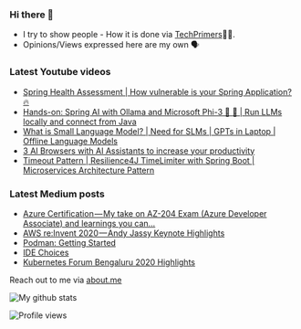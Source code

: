 ### Hi there 👋

- I try to show people - How it is done via [TechPrimers](https://github.com/TechPrimers)👨‍💻. 
- Opinions/Views expressed here are my own 🗣️

### Latest Youtube videos
<!-- YOUTUBE:START -->
- [Spring Health Assessment | How vulnerable is your Spring Application? 🔥](https://www.youtube.com/watch?v=TiunDtOIwSU)
- [Hands-on: Spring AI with Ollama and Microsoft Phi-3  🚀 🦙 | Run LLMs locally and connect from Java](https://www.youtube.com/watch?v=eiWXBIPDPiY)
- [What is Small Language Model? | Need for SLMs | GPTs in Laptop | Offline Language Models](https://www.youtube.com/watch?v=ssVILYrZifQ)
- [3 AI Browsers with AI Assistants to increase your productivity](https://www.youtube.com/watch?v=UxSUBPpzjl4)
- [Timeout Pattern |  Resilience4J TimeLimiter with Spring Boot | Microservices Architecture Pattern](https://www.youtube.com/watch?v=5qqHbBhgcXo)
<!-- YOUTUBE:END -->

### Latest Medium posts
<!-- MEDIUM:START -->
- [Azure Certification — My take on AZ-204 Exam &lpar;Azure Developer Associate&rpar; and learnings you can…](https://medium.com/techprimers/azure-certification-my-take-on-az-204-exam-azure-developer-associate-and-learnings-you-can-9113d4e5b164?source=rss-d6010e1c772d------2)
- [AWS re:Invent 2020 — Andy Jassy Keynote Highlights](https://medium.com/techprimers/aws-re-invent-2020-andy-jassy-keynote-highlights-7e554c9c6c1f?source=rss-d6010e1c772d------2)
- [Podman: Getting Started](https://medium.com/javarevisited/podman-getting-started-e7fc06961994?source=rss-d6010e1c772d------2)
- [IDE Choices](https://medium.com/techprimers/ide-choices-b54c9276a7a0?source=rss-d6010e1c772d------2)
- [Kubernetes Forum Bengaluru 2020 Highlights](https://medium.com/techprimers/kubernetes-forum-bengaluru-2020-highlights-e18b19120245?source=rss-d6010e1c772d------2)
<!-- MEDIUM:END -->


Reach out to me via [about.me](https://about.me/movingtoweb)

![My github stats](https://github-readme-stats.vercel.app/api?username=movingtoweb&show_icons=true)

![Profile views](https://komarev.com/ghpvc/?username=MovingToWeb)
